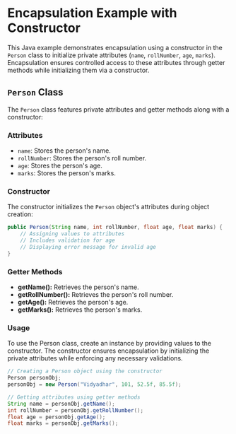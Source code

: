 # Encapsulation Example with Constructor

This Java example demonstrates encapsulation using a constructor in the `Person` class to initialize private attributes (`name`, `rollNumber`, `age`, `marks`). Encapsulation ensures controlled access to these attributes through getter methods while initializing them via a constructor.

## `Person` Class

The `Person` class features private attributes and getter methods along with a constructor:

### Attributes

- `name`: Stores the person's name.
- `rollNumber`: Stores the person's roll number.
- `age`: Stores the person's age.
- `marks`: Stores the person's marks.

### Constructor

The constructor initializes the `Person` object's attributes during object creation:

```java
public Person(String name, int rollNumber, float age, float marks) {
    // Assigning values to attributes
    // Includes validation for age
    // Displaying error message for invalid age
}
```
### Getter Methods
- **getName():** Retrieves the person's name.
- **getRollNumber():** Retrieves the person's roll number.
- **getAge():** Retrieves the person's age.
- **getMarks():** Retrieves the person's marks.

### Usage
To use the Person class, create an instance by providing values to the constructor. The constructor ensures encapsulation by initializing the private attributes while enforcing any necessary validations.

```java
// Creating a Person object using the constructor
Person personObj;
personObj = new Person("Vidyadhar", 101, 52.5f, 85.5f);

// Getting attributes using getter methods
String name = personObj.getName();
int rollNumber = personObj.getRollNumber();
float age = personObj.getAge();
float marks = personObj.getMarks();

```
